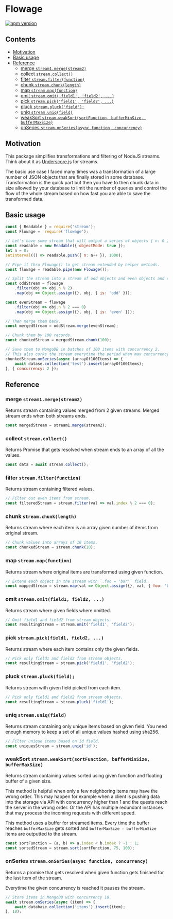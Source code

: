# Flowage

[![npm version](https://badge.fury.io/js/flowage.svg)](https://www.npmjs.com/package/flowage)

## Contents

<!-- toc -->

- [Motivation](#motivation)
- [Basic usage](#basic-usage)
- [Reference](#reference)
  * [merge `stream1.merge(stream2)`](#merge-stream1mergestream2)
  * [collect `stream.collect()`](#collect-streamcollect)
  * [filter `stream.filter(function)`](#filter-streamfilterfunction)
  * [chunk `stream.chunk(length)`](#chunk-streamchunklength)
  * [map `stream.map(function)`](#map-streammapfunction)
  * [omit `stream.omit('field1', 'field2', ...)`](#omit-streamomitfield1-field2-)
  * [pick `stream.pick('field1', 'field2', ...)`](#pick-streampickfield1-field2-)
  * [pluck `stream.pluck('field');`](#pluck-streampluckfield)
  * [uniq `stream.uniq(field)`](#uniq-streamuniqfield)
  * [weakSort `stream.weakSort(sortFunction, bufferMinSize, bufferMaxSize)`](#weaksort-streamweaksortsortfunction-bufferminsize-buffermaxsize)
  * [onSeries `stream.onSeries(async function, concurrency)`](#onseries-streamonseriesasync-function-concurrency)

<!-- tocstop -->

## Motivation

This package simplifies transformations and filtering of NodeJS streams. Think about it as [Underscore.js](http://underscorejs.org)
for streams.

The basic use case I faced many times was a transformation of a large number of JSON objects that are finally stored in some database.
Transformation is the quick part but then you have to then chunk data in size allowed by your database to limit the number of queries
and control the flow of the whole stream based on how fast you are able to save the transformed data.

## Basic usage

```javascript
const { Readable } = require('stream');
const Flowage =  require('flowage');

// Let's have some stream that will output a series of objects { n: 0 }, { n: 1 }, { n: 2 }, { n: 3 }, ...
const readable = new Readable({ objectMode: true });
let n = 0;
setInterval(() => readable.push({ n: n++ }), 1000);

// Pipe it thru Flowage() to get stream extended by helper methods.
const flowage = readable.pipe(new Flowage());

// Split the stream into a stream of odd objects and even objects and extend them with some field is='odd' or is='even'.
const oddStream = flowage
    .filter(obj => obj.n % 2)
    .map(obj => Object.assign({}, obj, { is: 'odd' }));

const evenStream = flowage
    .filter(obj => obj.n % 2 === 0)
    .map(obj => Object.assign({}, obj, { is: 'even' }));

// Then merge them back.
const mergedStream = oddStream.merge(evenStream);

// Chunk them by 100 records.
const chunkedStream = mergedStream.chunk(100);

// Save them to MongoDB in batches of 100 items with concurrency 2.
// This also corks the stream everytime the period when max concurrency is reached.
chunkedStream.onSeries(async (arrayOf100Items) => {
    await datase.collection('test').insert(arrayOf100Items);
}, { concurrency: 2 });

```

## Reference

### merge `stream1.merge(stream2)`

Returns stream containing values merged from 2 given streams. Merged stream ends when both streams ends.

```javascript
const mergedStream = stream1.merge(stream2);
```

### collect `stream.collect()`

Returns Promise that gets resolved when stream ends to an array of all the values.

```javascript
const data = await stream.collect();
```

### filter `stream.filter(function)`

Returns stream containing filtered values.

```javascript
// Filter out even items from stream.
const filteredStream = stream.filter(val => val.index % 2 === 0);
```

### chunk `stream.chunk(length)`

Returns stream where each item is an array given number of items from original stream.

```javascript
// Chunk values into arrays of 10 items.
const chunkedStream = stream.chunk(10);
```

### map `stream.map(function)`

Returns stream where original items are transformed using given function.

```javascript
// Extend each object in the stream with `.foo = 'bar'` field.
const mappedStream = stream.map(val => Object.assign({}, val, { foo: 'bar' }));
```

### omit `stream.omit(field1, field2, ...)`

Returns stream where given fields where omitted.

```javascript
// Omit field1 and field2 from stream objects.
const resultingStream = stream.omit('field1', 'field2');
```

### pick `stream.pick(field1, field2, ...)`

Returns stream where each item contains only the given fields.

```javascript
// Pick only field1 and field2 from stream objects.
const resultingStream = stream.pick('field1', 'field2');
```

### pluck `stream.pluck(field);`

Returns stream with given field picked from each item.

```javascript
// Pick only field1 and field2 from stream objects.
const resultingStream = stream.pluck('field1');
```

### uniq `stream.uniq(field)`

Returns stream containing only unique items based on given field.
You need enough memory to keep a set of all unique values hashed using sha256.

```javascript
// Filter unique items based on id field.
const uniquesStream = stream.uniq('id');
```

### weakSort `stream.weakSort(sortFunction, bufferMinSize, bufferMaxSize)`

Returns stream containing values sorted using given function and floating buffer of a given size.

This method is helpful when only a few neighboring items may have the wrong order. This may happen
for example when a client is pushing data into the storage via API with concurrency higher than 1 and the
quests reach the server in the wrong order. Or the API has multiple redundant instances that may process
the incoming requests with different speed.

This method uses a buffer for streamed items. Every time the buffer reaches `bufferMaxSize` gets
sorted and `bufferMaxSize - bufferMinSize` items are outputted to the stream.

```javascript
const sortFunction = (a, b) => a.index < b.index ? -1 : 1;
const sortedStream = stream.sort(sortFunction, 75, 100);
```

### onSeries `stream.onSeries(async function, concurrency)`

Returns a promise that gets resolved when given function gets finished for the last item of the stream.

Everytime the given concurrency is reached it pauses the stream.

```javascript
// Store items in MongoDB with concurrency 10.
await stream.onSeries(async (item) => {
    await database.collection('items').insert(item);
}, 10);
```
